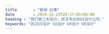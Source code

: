 ```yaml
---
title       : "新闻 纪事"
date        : 2019-12-23T20:17:01+06:00
heading : "我们是二木设计，武汉专业的UI设计公司."
keywords: "武汉UI设计 UI设计 UX设计 UE设计"
---
```


